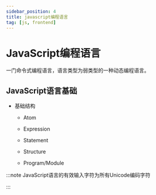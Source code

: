 ```yaml
---
sidebar_position: 4
title: javascript编程语言
tag: [js, frontend]
---
```

# JavaScript编程语言

一门命令式编程语言，语言类型为弱类型的一种动态编程语言。

## JavaScript语言基础

- 基础结构
  
  - Atom
    
  - Expression
    
  - Statement
    
  - Structure
    
  - Program/Module

:::note
JavaScript语言的有效输入字符为所有Unicode编码字符

:::